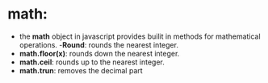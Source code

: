 # math:
- the **math** object in javascript provides builit in methods for mathematical operations.
-**Round**: rounds the nearest integer.
- **math.floor(x)**: rounds down the nearest integer.
- **math.ceil**: rounds up to the nearest integer.
- **math.trun**: removes the decimal part